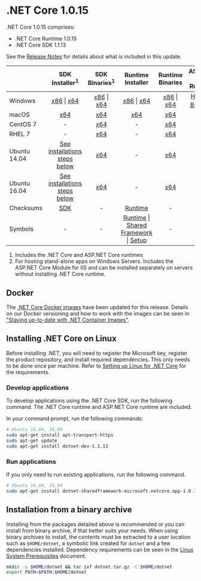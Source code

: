 # .NET Core 1.0.15

.NET Core 1.0.15 comprises:

* .NET Core Runtime 1.0.15
* .NET Core SDK 1.1.13

See the [Release Notes](1.0.15.md) for details about what is included in this update.

|           | SDK Installer<sup>1</sup>                                   | SDK Binaries<sup>1</sup>                            | Runtime Installer                                        | Runtime Binaries                                 | ASP.NET Core Runtime           |
| --------- | :------------------------------------------:     | :----------------------:                 | :---------------------------:                            | :-------------------------:                      | :-----------------:            |
| Windows   | [x86][dotnet-dev-win-x86.exe] \| [x64][dotnet-dev-win-x64.exe] | [x86][dotnet-dev-win-x86.zip] \| [x64][dotnet-dev-win-x64.zip] | [x86][dotnet-win-x86.exe] \| [x64][dotnet-win-x64.exe] | [x86][dotnet-win-x86.zip] \| [x64][dotnet-win-x64.zip] | [Hosting Bundle][DotNetCore-WindowsHosting.exe]<sup>2</sup> |
| macOS     | [x64][dotnet-dev-osx-x64.pkg]  | [x64][dotnet-dev-osx-x64.tar.gz]     | [x64][dotnet-osx-x64.pkg] | [x64][dotnet-osx-x64.tar.gz] | - |
| CentOS 7  | - | [x64][dotnet-dev-centos-x64.tar.gz] | - | [x64][dotnet-centos-x64.tar.gz]  | - |
| RHEL 7    | -                                                | [x64][dotnet-dev-rhel-x64.tar.gz]                    | -                                                        | [x64][dotnet-rhel-x64.tar.gz] | - |
| Ubuntu 14.04 | [See installations steps below](#installing-net-core-on-linux)   | [x64][dotnet-dev-ubuntu-x64.tar.gz] | - | [x64][dotnet-ubuntu-x64.tar.gz] | - |
| Ubuntu 16.04 | [See installations steps below](#installing-net-core-on-linux)   | [x64][dotnet-dev-ubuntu.16.04-x64.tar.gz] | - | [x64][dotnet-ubuntu.16.04-x64.tar.gz]  | - |
| Checksums | [SDK][checksums-sdk]                             | -                                        | [Runtime][checksums-runtime]                             | - | - |
| Symbols   | -                                                | -                                        | [Runtime][coreclr-symbols.zip] \| [Shared Framework][corefx-symbols.zip] \| [Setup][core-setup-symbols.zip] | - | - |

1. Includes the .NET Core and ASP.NET Core runtimes
2. For hosting stand-alone apps on Windows Servers. Includes the ASP.NET Core Module for IIS and can be installed separately on servers without installing .NET Core runtime.

## Docker

The [.NET Core Docker images](https://hub.docker.com/r/microsoft/dotnet/) have been updated for this release. Details on our Docker versioning and how to work with the images can be seen in ["Staying up-to-date with .NET Container Images"](https://devblogs.microsoft.com/dotnet/staying-up-to-date-with-net-container-images/).

## Installing .NET Core on Linux

Before installing .NET, you will need to register the Microsoft key, register the product repository, and install required dependencies. This only needs to be done once per machine. Refer to [Setting up Linux for .NET Core][linux-setup] for the requirements.

### Develop applications
To develop applications using the .NET Core SDK, run the following command. The .NET Core runtime and ASP.NET Core runtime are included.

In your command prompt, run the following commands:

```bash
# Ubuntu 14.04, 16,04
sudo apt-get install apt-transport-https
sudo apt-get update
sudo apt-get install dotnet-dev-1.1.13
```

### Run applications

If you only need to run existing applications, run the following command.

```bash
# Ubuntu 14.04, 16,04
sudo apt-get install dotnet-sharedframework-microsoft.netcore.app-1.0.15
```

## Installation from a binary archive

Installing from the packages detailed above is recommended or you can install from binary archive, if that better suits your needs. When using binary archives to install, the contents must be extracted to a user location such as `$HOME/dotnet`, a symbolic link created for `dotnet` and a few dependencies installed. Dependency requirements can be seen in the [Linux System Prerequisites](https://github.com/dotnet/core/blob/main/Documentation/linux-prereqs.md) document.

```bash
mkdir -p $HOME/dotnet && tar zxf dotnet.tar.gz -C $HOME/dotnet
export PATH=$PATH:$HOME/dotnet
```
[blob-runtime]: https://dotnetcli.blob.core.windows.net/dotnet/Runtime/
[blob-sdk]: https://dotnetcli.blob.core.windows.net/dotnet/Sdk/
[release-notes]: https://github.com/dotnet/core/blob/main/release-notes/1.0/1.0.15.md

[dotnet-centos-x64.tar.gz]: https://download.visualstudio.microsoft.com/download/pr/160b5882-cc9f-4887-b641-b2049d0a1844/74e559657e6ca8f92319164506f8ad64/dotnet-centos-x64.1.0.15.tar.gz
[dotnet-osx-x64.pkg]: https://download.visualstudio.microsoft.com/download/pr/171b6b96-9368-40f2-87a6-77a7a0f422e3/f706ac99ee323d1061611d4e84df742d/dotnet-osx-x64.1.0.15.pkg
[dotnet-osx-x64.tar.gz]: https://download.visualstudio.microsoft.com/download/pr/97c4c0e5-fcf2-4b16-8409-b944f9fb47a7/30aaa5ce7fa2cd1d3eb7b1f87895b200/dotnet-osx-x64.1.0.15.tar.gz
[dotnet-rhel-x64.tar.gz]: https://download.visualstudio.microsoft.com/download/pr/fd56a619-0349-41e4-8d51-8fdfc6737a18/a390a0f2ffd98974392787f10ab9f9c7/dotnet-rhel-x64.1.0.15.tar.gz
[dotnet-ubuntu-x64.tar.gz]: https://download.visualstudio.microsoft.com/download/pr/2b72f114-4d62-4c48-a1b6-d835279265f7/cfc11b1fb5662150f6dfa39fc9942e2c/dotnet-ubuntu-x64.1.0.15.tar.gz
[dotnet-ubuntu.16.04-x64.tar.gz]: https://download.visualstudio.microsoft.com/download/pr/be4f3d33-e183-4c26-829f-72bb7621745e/3e0d958b595208d92f69910d83b8710e/dotnet-ubuntu.16.04-x64.1.0.15.tar.gz
[dotnet-win-x64.exe]: https://download.visualstudio.microsoft.com/download/pr/bdddf6f5-6e40-419e-aa05-8f79fce98858/29d3462dfc5afd2b45296592f23fe65d/dotnet-win-x64.1.0.15.exe
[dotnet-win-x64.zip]: https://download.visualstudio.microsoft.com/download/pr/0effb9d1-04e9-4854-bc84-fa84c20a4976/94047b6bc44454541048e84c5ed7da78/dotnet-win-x64.1.0.15.zip
[dotnet-win-x86.exe]: https://download.visualstudio.microsoft.com/download/pr/933b73dc-4359-4233-9f81-73ad3a4d5054/79e1fb2b760c7610f17f915440e307cd/dotnet-win-x86.1.0.15.exe
[dotnet-win-x86.zip]: https://download.visualstudio.microsoft.com/download/pr/75313578-d46c-4628-8583-af6f6ac273d7/a6d24992ba1c8bf56f96b733ccc08e0e/dotnet-win-x86.1.0.15.zip
[DotNetCore-WindowsHosting.exe]: https://download.visualstudio.microsoft.com/download/pr/b3978c43-8056-41f9-b567-4c8a450c71d7/d8f94aab409f0ae6f9d2a6519fe14343/dotnetcore.1.0.15_1.1.12-windowshosting.exe
[dotnet-dev-centos-x64.tar.gz]: https://download.visualstudio.microsoft.com/download/pr/532c2427-2819-4863-a4da-c427ccf0415b/9ca4fc6036483c28e86cfad26e4227c7/dotnet-dev-centos-x64.1.1.13.tar.gz
[dotnet-dev-fedora.27-x64.tar.gz]: https://download.visualstudio.microsoft.com/download/pr/9d07c97e-0989-46f3-a557-1cc86c814a03/1a4a31641b1520700d60f171ff16abc0/dotnet-dev-fedora.27-x64.1.1.13.tar.gz
[dotnet-dev-fedora.28-x64.tar.gz]: https://download.visualstudio.microsoft.com/download/pr/ff843544-d156-4436-acaa-0d25dbc9a391/846e9fcc4a2766cfff326463d6876e39/dotnet-dev-fedora.28-x64.1.1.13.tar.gz
[dotnet-dev-opensuse.42.3-x64.tar.gz]: https://download.visualstudio.microsoft.com/download/pr/207d2220-d884-4f47-a224-2fdf9bf887d1/d730f96e2f935890b280c22fd404c293/dotnet-dev-opensuse.42.3-x64.1.1.13.tar.gz
[dotnet-dev-osx-x64.pkg]: https://download.visualstudio.microsoft.com/download/pr/822ea2bc-dc92-4308-b58f-24ce45300801/7c7bf7cb2c5f3749ef274bd411453910/dotnet-dev-osx-x64.1.1.13.pkg
[dotnet-dev-osx-x64.tar.gz]: https://download.visualstudio.microsoft.com/download/pr/d26e01f0-4335-4052-8b2b-a4ea87a7e0b4/2cdd5205a866b9f29c3761f99aa62025/dotnet-dev-osx-x64.1.1.13.tar.gz
[dotnet-dev-rhel-x64.tar.gz]: https://download.visualstudio.microsoft.com/download/pr/6298829d-d18f-4571-8a5c-ba3e3b27741a/4ed6bc25bf8695446906d3f3759077ce/dotnet-dev-rhel-x64.1.1.13.tar.gz
[dotnet-dev-ubuntu-x64.tar.gz]: https://download.visualstudio.microsoft.com/download/pr/4db77bc5-51be-4f3a-91c8-89107bd32d63/4ee3a040237910e4602dff38233e3586/dotnet-dev-ubuntu-x64.1.1.13.tar.gz
[dotnet-dev-ubuntu.16.04-x64.tar.gz]: https://download.visualstudio.microsoft.com/download/pr/c1cc8138-c8d3-484e-b6d2-68a04169e8bc/2668526977ab8c06b06245ad1ecf7023/dotnet-dev-ubuntu.16.04-x64.1.1.13.tar.gz
[dotnet-dev-ubuntu.18.04-x64.tar.gz]: https://download.visualstudio.microsoft.com/download/pr/db940206-0e42-4015-984a-747a03a5fda3/587de9530f389160405851d794a23abc/dotnet-dev-ubuntu.18.04-x64.1.1.13.tar.gz
[dotnet-dev-win-x64.exe]: https://download.visualstudio.microsoft.com/download/pr/b7107956-109a-4d0f-9c86-4d2ced882873/64c75af38565ed172f26c6127844ef34/dotnet-dev-win-x64.1.1.13.exe
[dotnet-dev-win-x64.zip]: https://download.visualstudio.microsoft.com/download/pr/ae7bb680-ae5b-4845-ac96-15853610424c/823bb8b6e18f9d5ca5988d1c2ed062b3/dotnet-dev-win-x64.1.1.13.zip
[dotnet-dev-win-x86.exe]: https://download.visualstudio.microsoft.com/download/pr/51ac7bf7-73c5-4898-bf31-a5856c41e76c/8a709db9717c1c393532595e440cfb41/dotnet-dev-win-x86.1.1.13.exe
[dotnet-dev-win-x86.zip]: https://download.visualstudio.microsoft.com/download/pr/736ce425-d440-479b-9c9b-32e63e9c8920/e7d6d105281237b641351b57e7f8216a/dotnet-dev-win-x86.1.1.13.zip
[core-setup-symbols.zip]: https://download.visualstudio.microsoft.com/download/pr/04de3bc1-f47a-44fd-a169-9fad4800a953/b450e3b38fbbbbd81baf90bc4cce1653/core-setup-1.0.15-symbols.zip
[coreclr-symbols.zip]: https://download.visualstudio.microsoft.com/download/pr/b9586cd9-3158-4451-948c-1ab7388eacc4/5ce90f836e672be5afe27544c767ee48/coreclr-1.0.15-symbols.zip
[corefx-symbols.zip]: https://download.visualstudio.microsoft.com/download/pr/4e2a655f-b467-4c7b-8357-81efba877c99/3c9175fff6edf9d6e6c0334bcd42fee2/corefx-1.0.15-symbols.zip

[checksums-runtime]: https://dotnetcli.blob.core.windows.net/dotnet/checksums/1.0.15-runtime-sha.txt
[checksums-sdk]: https://dotnetcli.blob.core.windows.net/dotnet/checksums/1.1.13-sdk-sha.txt

[linux-install]: https://dotnet.microsoft.com/download/dotnet/1.0
[linux-setup]: https://github.com/dotnet/core/blob/main/Documentation/linux-setup.md
[dotnet-blog]: https://devblogs.microsoft.com/dotnet/2019/03/12/net-core-march-2019/
